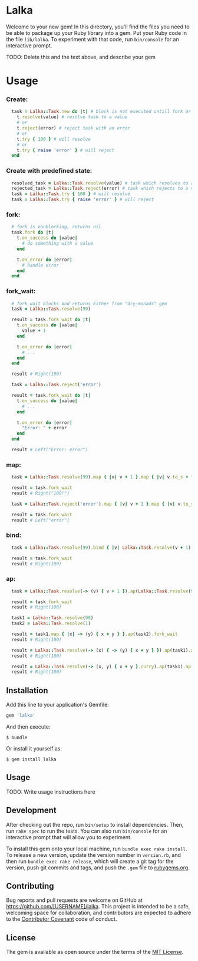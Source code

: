# Lalka

Welcome to your new gem! In this directory, you'll find the files you need to be able to package up your Ruby library into a gem. Put your Ruby code in the file `lib/lalka`. To experiment with that code, run `bin/console` for an interactive prompt.

TODO: Delete this and the text above, and describe your gem

# Usage

### Create:
```ruby
  task = Lalka::Task.new do |t| # block is not executed untill fork or fork_wait is called
    t.resolve(value) # resolve task to a value
    # or
    t.reject(error) # reject task with an error
    # or
    t.try { 100 } # will resolve
    # or
    t.try { raise 'error' } # will reject
  end
```

### Create with predefined state:
```ruby
  resolved_task = Lalka::Task.resolve(value) # task which resolves to a value
  rejected_task = Lalka::Task.reject(error) # task which rejects to a value
  task = Lalka::Task.try { 100 } # will resolve
  task = Lalka::Task.try { raise 'error' } # will reject
```

### fork:
```ruby
  # fork is nonblocking, returns nil
  task.fork do |t|
    t.on_success do |value|
      # do something with a value
    end

    t.on_error do |error|
      # handle error
    end
  end
```

### fork_wait:
```ruby
  # fork_wait blocks and returns Either from "dry-monads" gem
  task = Lalka::Task.resolve(99)

  result = task.fork_wait do |t|
    t.on_success do |value|
      value + 1
    end

    t.on_error do |error|
      # ...
    end
  end

  result # Right(100)
```

```ruby
  task = Lalka::Task.reject('error')

  result = task.fork_wait do |t|
    t.on_success do |value|
      # ...
    end

    t.on_error do |error|
      "Error: " + error
    end
  end

  result # Left("Error: error")
```

### map:
```ruby
  task = Lalka::Task.resolve(99).map { |v| v + 1 }.map { |v| v.to_s + "!" }

  result = task.fork_wait
  result # Right("100!")
```

```ruby
  task = Lalka::Task.reject('error').map { |v| v + 1 }.map { |v| v.to_s + "!" }

  result = task.fork_wait
  result # Left("error")
```

### bind:
```ruby
  task = Lalka::Task.resolve(99).bind { |v| Lalka::Task.resolve(v + 1) }

  result = task.fork_wait
  result # Right(100)
```

### ap:
```ruby
  task = Lalka::Task.resolve(-> (v) { v + 1 }).ap(Lalka::Task.resolve(99))

  result = task.fork_wait
  result # Right(100)
```

```ruby
  task1 = Lalka::Task.resolve(99)
  task2 = Lalka::Task.resolve(1)

  result = task1.map { |x| -> (y) { x + y } }.ap(task2).fork_wait
  result # Right(100)

  result = Lalka::Task.resolve(-> (x) { -> (y) { x + y } }).ap(task1).ap(task2).fork_wait
  result # Right(100)

  result = Lalka::Task.resolve(-> (x, y) { x + y }.curry).ap(task1).ap(task2).fork_wait
  result # Right(100)
```

## Installation

Add this line to your application's Gemfile:

```ruby
gem 'lalka'
```

And then execute:

    $ bundle

Or install it yourself as:

    $ gem install lalka

## Usage

TODO: Write usage instructions here

## Development

After checking out the repo, run `bin/setup` to install dependencies. Then, run `rake spec` to run the tests. You can also run `bin/console` for an interactive prompt that will allow you to experiment.

To install this gem onto your local machine, run `bundle exec rake install`. To release a new version, update the version number in `version.rb`, and then run `bundle exec rake release`, which will create a git tag for the version, push git commits and tags, and push the `.gem` file to [rubygems.org](https://rubygems.org).

## Contributing

Bug reports and pull requests are welcome on GitHub at https://github.com/[USERNAME]/lalka. This project is intended to be a safe, welcoming space for collaboration, and contributors are expected to adhere to the [Contributor Covenant](http://contributor-covenant.org) code of conduct.


## License

The gem is available as open source under the terms of the [MIT License](http://opensource.org/licenses/MIT).


